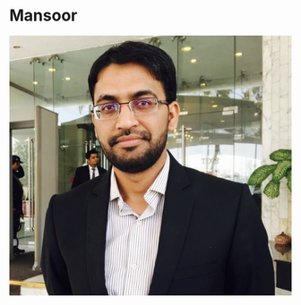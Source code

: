 # Mansoor 
![This is an image](https://github.com/Mansoor-at/Mansoor-at.github.io/blob/main/Mansoor.jpg)

